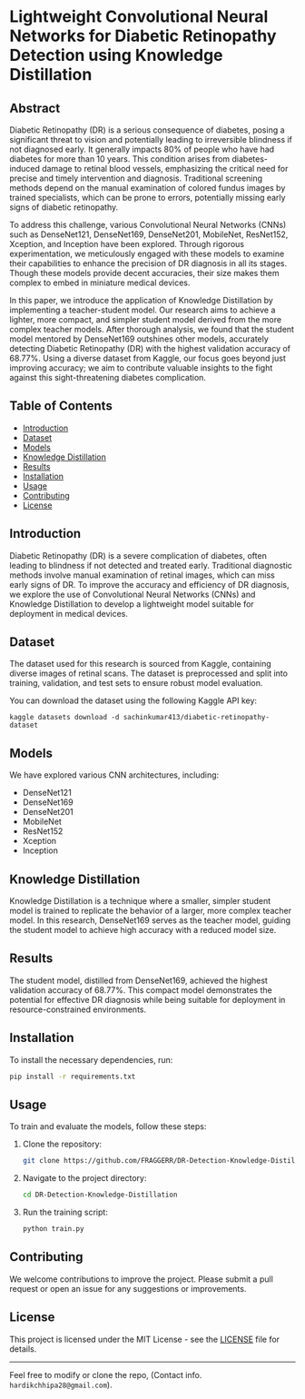 # Lightweight Convolutional Neural Networks for Diabetic Retinopathy Detection using Knowledge Distillation

## Abstract

Diabetic Retinopathy (DR) is a serious consequence of diabetes, posing a significant threat to vision and potentially leading to irreversible blindness if not diagnosed early. It generally impacts 80% of people who have had diabetes for more than 10 years. This condition arises from diabetes-induced damage to retinal blood vessels, emphasizing the critical need for precise and timely intervention and diagnosis. Traditional screening methods depend on the manual examination of colored fundus images by trained specialists, which can be prone to errors, potentially missing early signs of diabetic retinopathy.

To address this challenge, various Convolutional Neural Networks (CNNs) such as DenseNet121, DenseNet169, DenseNet201, MobileNet, ResNet152, Xception, and Inception have been explored. Through rigorous experimentation, we meticulously engaged with these models to examine their capabilities to enhance the precision of DR diagnosis in all its stages. Though these models provide decent accuracies, their size makes them complex to embed in miniature medical devices.

In this paper, we introduce the application of Knowledge Distillation by implementing a teacher-student model. Our research aims to achieve a lighter, more compact, and simpler student model derived from the more complex teacher models. After thorough analysis, we found that the student model mentored by DenseNet169 outshines other models, accurately detecting Diabetic Retinopathy (DR) with the highest validation accuracy of 68.77%. Using a diverse dataset from Kaggle, our focus goes beyond just improving accuracy; we aim to contribute valuable insights to the fight against this sight-threatening diabetes complication.

## Table of Contents

- [Introduction](#introduction)
- [Dataset](#dataset)
- [Models](#models)
- [Knowledge Distillation](#knowledge-distillation)
- [Results](#results)
- [Installation](#installation)
- [Usage](#usage)
- [Contributing](#contributing)
- [License](#license)

## Introduction

Diabetic Retinopathy (DR) is a severe complication of diabetes, often leading to blindness if not detected and treated early. Traditional diagnostic methods involve manual examination of retinal images, which can miss early signs of DR. To improve the accuracy and efficiency of DR diagnosis, we explore the use of Convolutional Neural Networks (CNNs) and Knowledge Distillation to develop a lightweight model suitable for deployment in medical devices.

## Dataset

The dataset used for this research is sourced from Kaggle, containing diverse images of retinal scans. The dataset is preprocessed and split into training, validation, and test sets to ensure robust model evaluation.

You can download the dataset using the following Kaggle API key:
```
kaggle datasets download -d sachinkumar413/diabetic-retinopathy-dataset
```

## Models

We have explored various CNN architectures, including:
- DenseNet121
- DenseNet169
- DenseNet201
- MobileNet
- ResNet152
- Xception
- Inception

## Knowledge Distillation

Knowledge Distillation is a technique where a smaller, simpler student model is trained to replicate the behavior of a larger, more complex teacher model. In this research, DenseNet169 serves as the teacher model, guiding the student model to achieve high accuracy with a reduced model size.

## Results

The student model, distilled from DenseNet169, achieved the highest validation accuracy of 68.77%. This compact model demonstrates the potential for effective DR diagnosis while being suitable for deployment in resource-constrained environments.

## Installation

To install the necessary dependencies, run:

```bash
pip install -r requirements.txt
```

## Usage

To train and evaluate the models, follow these steps:

1. Clone the repository:
    ```bash
    git clone https://github.com/FRAGGERR/DR-Detection-Knowledge-Distillation.git
    ```
2. Navigate to the project directory:
    ```bash
    cd DR-Detection-Knowledge-Distillation
    ```
3. Run the training script:
    ```bash
    python train.py
    ```

## Contributing

We welcome contributions to improve the project. Please submit a pull request or open an issue for any suggestions or improvements.

## License

This project is licensed under the MIT License - see the [LICENSE](LICENSE) file for details.

---

Feel free to modify or clone the repo, (Contact info. ``` hardikchhipa28@gmail.com```).

